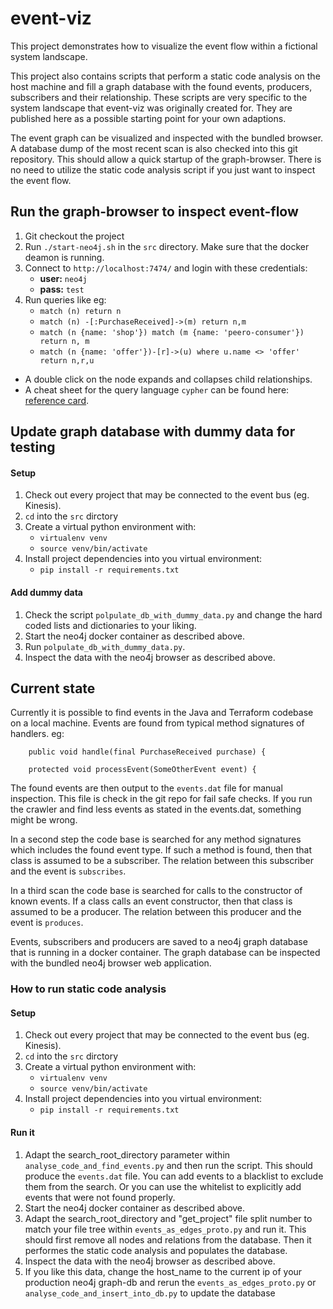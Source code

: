 # event-viz

This project demonstrates how to visualize the event flow within a fictional system landscape.

This project also contains scripts that perform a static code analysis on the host machine and fill a graph database with the 
found events, producers, subscribers and their relationship. 
These scripts are very specific to the system landscape that event-viz was originally created for.
They are published here as a possible starting point for your own adaptions.

The event graph can be visualized and inspected with the bundled browser.
A database dump of the most recent scan is also checked into this git repository.
This should allow a quick startup of the graph-browser.
There is no need to utilize the static code analysis script if you just want to inspect the event flow.


## Run the graph-browser to inspect event-flow

1. Git checkout the project
2. Run `./start-neo4j.sh` in the `src` directory. Make sure that the docker deamon is running.
3. Connect to `http://localhost:7474/` and login with these credentials:
    * **user:** `neo4j`
    * **pass:** `test`
4. Run queries like eg:
    * `match (n) return n`
    * `match (n) -[:PurchaseReceived]->(m) return n,m`
    * `match (n {name: 'shop'}) match (m {name: 'peero-consumer'}) return n, m`
    * `match (n {name: 'offer'})-[r]->(u) where u.name <> 'offer' return n,r,u`

* A double click on the node expands and collapses child relationships.
* A cheat sheet for the query language `cypher` can be found here: [reference card](https://neo4j.com/docs/cypher-refcard/current/).

## Update graph database with dummy data for testing

#### Setup
1. Check out every project that may be connected to the event bus (eg. Kinesis).
2. `cd` into the `src` dirctory
3. Create a virtual python environment with:
   * `virtualenv venv`
   * `source venv/bin/activate`
4. Install project dependencies into you virtual environment:
   * `pip install -r requirements.txt`
   
#### Add dummy data
1. Check the script `polpulate_db_with_dummy_data.py` and change the hard coded lists and dictionaries to your liking.
2. Start the neo4j docker container as described above.
3. Run `polpulate_db_with_dummy_data.py`.
4. Inspect the data with the neo4j browser as described above.

## Current state

Currently it is possible to find events in the Java and Terraform codebase on a local machine. 
Events are found from typical method signatures of handlers.
eg:
```
    public void handle(final PurchaseReceived purchase) {
    
    protected void processEvent(SomeOtherEvent event) {
```
The found events are then output to the `events.dat` file for manual inspection. This file is check in the git repo
for fail safe checks. If you run the crawler and find less events as stated in the events.dat, something might be wrong.

In a second step the code base is searched for any method signatures which includes the found event type.
If such a method is found, then that class is assumed to be a subscriber.
The relation between this subscriber and the event is `subscribes`.

In a third scan the code base is searched for calls to the constructor of known events.
If a class calls an event constructor, then that class is assumed to be a producer.
The relation between this producer and the event is `produces`.

Events, subscribers and producers are saved to a neo4j graph database that is running in a docker container.
The graph database can be inspected with the bundled neo4j browser web application.
 

### How to run static code analysis

#### Setup
1. Check out every project that may be connected to the event bus (eg. Kinesis).
2. `cd` into the `src` dirctory
3. Create a virtual python environment with:
    * `virtualenv venv`
    * `source venv/bin/activate`
4. Install project dependencies into you virtual environment:
    * `pip install -r requirements.txt`

#### Run it
1. Adapt the search_root_directory  parameter  within `analyse_code_and_find_events.py` and then run the script. 
This should produce the `events.dat` file.
You can add events to a blacklist to exclude them from the search.
Or you can use the whitelist to explicitly add events that were not found properly.
2. Start the neo4j docker container as described above.
3. Adapt the search_root_directory and "get_project" file split number to match your file tree within `events_as_edges_proto.py` and run it.
This should first remove all nodes and relations from the database.
Then it performes the static code analysis and populates the database.
4. Inspect the data with the neo4j browser as described above.
5. If you like this data, change the host_name to the current ip of your production neo4j graph-db and rerun the `events_as_edges_proto.py` or `analyse_code_and_insert_into_db.py` to update the database
